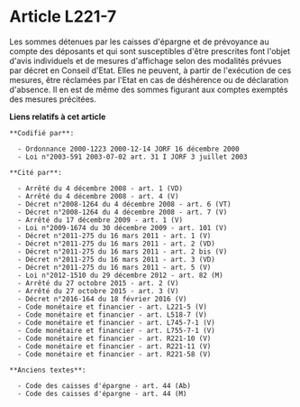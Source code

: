 # Article L221-7

Les sommes détenues par les caisses d'épargne et de prévoyance au compte des déposants et qui sont susceptibles d'être
prescrites font l'objet d'avis individuels et de mesures d'affichage selon des modalités prévues par décret en Conseil
d'Etat. Elles ne peuvent, à partir de l'exécution de ces mesures, être réclamées par l'Etat en cas de déshérence ou de
déclaration d'absence. Il en est de même des sommes figurant aux comptes exemptés des mesures précitées.

**Liens relatifs à cet article**

	**Codifié par**:

	  - Ordonnance 2000-1223 2000-12-14 JORF 16 décembre 2000
	  - Loi n°2003-591 2003-07-02 art. 31 I JORF 3 juillet 2003

	**Cité par**:

	  - Arrêté du 4 décembre 2008 - art. 1 (VD)
	  - Arrêté du 4 décembre 2008 - art. 4 (V)
	  - Décret n°2008-1264 du 4 décembre 2008 - art. 6 (VT)
	  - Décret n°2008-1264 du 4 décembre 2008 - art. 7 (V)
	  - Arrêté du 17 décembre 2009 - art. 1 (V)
	  - Loi n°2009-1674 du 30 décembre 2009 - art. 101 (V)
	  - Décret n°2011-275 du 16 mars 2011 - art. 1 (V)
	  - Décret n°2011-275 du 16 mars 2011 - art. 2 (VD)
	  - Décret n°2011-275 du 16 mars 2011 - art. 2 bis (V)
	  - Décret n°2011-275 du 16 mars 2011 - art. 3 (VD)
	  - Décret n°2011-275 du 16 mars 2011 - art. 5 (V)
	  - Loi n°2012-1510 du 29 décembre 2012 - art. 82 (M)
	  - Arrêté du 27 octobre 2015 - art. 2 (V)
	  - Arrêté du 27 octobre 2015 - art. 3 (V)
	  - Décret n°2016-164 du 18 février 2016 (V)
	  - Code monétaire et financier - art. L221-5 (V)
	  - Code monétaire et financier - art. L518-7 (V)
	  - Code monétaire et financier - art. L745-7-1 (V)
	  - Code monétaire et financier - art. L755-7-1 (V)
	  - Code monétaire et financier - art. R221-10 (V)
	  - Code monétaire et financier - art. R221-11 (V)
	  - Code monétaire et financier - art. R221-58 (V)

	**Anciens textes**:

	  - Code des caisses d'épargne - art. 44 (Ab)
	  - Code des caisses d'épargne - art. 44 (M)

